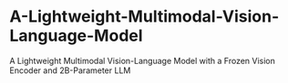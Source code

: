 # A-Lightweight-Multimodal-Vision-Language-Model
A Lightweight Multimodal Vision-Language Model  with a Frozen Vision Encoder and 2B-Parameter  LLM
